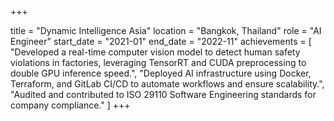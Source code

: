 +++

title = "Dynamic Intelligence Asia"
location = "Bangkok, Thailand"
role = "AI Engineer"
start_date = "2021-01"
end_date = "2022-11"
achievements = [
  "Developed a real-time computer vision model to detect human safety violations in factories, leveraging TensorRT and CUDA preprocessing to double GPU inference speed.",
  "Deployed AI infrastructure using Docker, Terraform, and GitLab CI/CD to automate workflows and ensure scalability.",
  "Audited and contributed to ISO 29110 Software Engineering standards for company compliance."
]
+++
